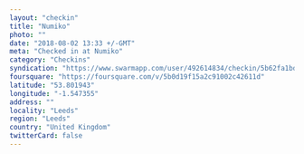 ```yaml
---
layout: "checkin"
title: "Numiko"
photo: ""
date: "2018-08-02 13:33 +/-GMT"
meta: "Checked in at Numiko"
category: "Checkins"
syndication: "https://www.swarmapp.com/user/492614834/checkin/5b62fa1bdd70c50039e03d19"
foursquare: "https://foursquare.com/v/5b0d19f15a2c91002c42611d"
latitude: "53.801943"
longitude: "-1.547355"
address: ""
locality: "Leeds"
region: "Leeds"
country: "United Kingdom"
twitterCard: false
---
```


